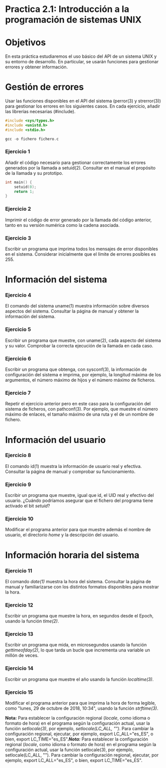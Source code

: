 # Practica 2.1: Introducción a la programación de sistemas UNIX

# Objetivos
En esta práctica estudiaremos el uso básico del API de un sistema UNIX y su entorno de desarrollo. En particular, se usarán funciones para gestionar errores y obtener información.


# Gestión de errores
Usar las funciones disponibles en el API del sistema (perror(3) y strerror(3)) para gestionar los errores en los siguientes casos. En cada ejercicio, añadir las librerías necesarias (#include).

```c
#include <sys/types.h>
#include <unistd.h>
#include <stdio.h>
```

```c
gcc -o fichero fichero.c
```


### Ejercicio 1
Añadir el código necesario para gestionar correctamente los errores generados por la llamada a setuid(2). Consultar en el manual el propósito de la llamada y su prototipo.
```c
int main() {
	setuid(0);
	return 1;
}
```

### Ejercicio 2 
Imprimir el código de error generado por la llamada del código anterior, tanto en su versión numérica como la cadena asociada.

### Ejercicio 3

Escribir un programa que imprima todos los mensajes de error disponibles en el sistema. Considerar inicialmente que el límite de errores posibles es 255.

# Información del sistema

### Ejercicio 4
El comando del sistema uname(1) muestra información sobre diversos aspectos del sistema. Consultar la página de manual y obtener la información del sistema.

### Ejercicio 5
Escribir un programa que muestre, con uname(2), cada aspecto del sistema y su valor. Comprobar la correcta ejecución de la llamada en cada caso.
### Ejercicio 6
Escribir un programa que obtenga, con sysconf(3), la información de configuración del sistema e imprima, por ejemplo, la longitud máxima de los argumentos, el número máximo de hijos y el número máximo de ficheros.
### Ejercicio 7
Repetir el ejercicio anterior pero en este caso para la configuración del sistema de ficheros, con pathconf(3). Por ejemplo, que muestre el número máximo de enlaces, el tamaño máximo de una ruta y el de un nombre de fichero.
# Información del usuario

### Ejercicio 8
El comando id(1) muestra la información de usuario real y efectiva. Consultar la página de manual y comprobar su funcionamiento.

### Ejercicio 9
Escribir un programa que muestre, igual que id, el UID real y efectivo del usuario. ¿Cuándo podríamos asegurar que el fichero del programa tiene activado el bit  *setuid*?

### Ejercicio 10
Modificar el programa anterior para que muestre además el nombre de usuario, el  directorio  *home*  y la descripción del usuario.

# Información horaria del sistema

### Ejercicio 11

El comando *date(1)* muestra la hora del sistema. Consultar la página de manual y familiarizarse con los distintos formatos disponibles para mostrar la hora.

### Ejercicio 12
Escribir un programa que muestre la hora, en segundos desde el Epoch, usando la función *time(2)*.

### Ejercicio 13 
Escribir un programa que mida, en microsegundos usando la función *gettimeofday(2)*, lo que tarda un bucle que incrementa una variable un millón de veces.
### Ejercicio 14
Escribir un programa que muestre el año usando la función *localtime(3)*.
### Ejercicio 15
Modificar el programa anterior para que imprima la hora de forma legible, como "lunes, 29 de octubre de 2018, 10:34", usando la función *strftime(3)*.

**Nota:**  Para establecer la configuración regional (_locale_, como idioma o formato de hora) en el programa según la configuración actual, usar la función *setlocale(3)*, por ejemplo, *setlocale(LC_ALL, "")*. Para cambiar la configuración regional, ejecutar, por ejemplo, export LC_ALL="es_ES", o bien, export LC_TIME="es_ES".**_Nota:_**  Para establecer la configuración regional (_locale_, como idioma o formato de hora) en el programa según la configuración actual, usar la función setlocale(3), por ejemplo, setlocale(LC_ALL, ""). Para cambiar la configuración regional, ejecutar, por ejemplo, export LC_ALL="es_ES", o bien, export LC_TIME="es_ES".
<!--stackedit_data:
eyJoaXN0b3J5IjpbMTAzNzgzNTM1Nl19
-->